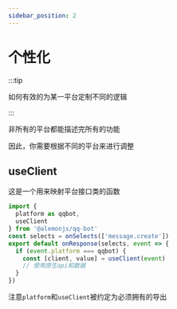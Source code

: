 ```yaml
---
sidebar_position: 2
---
```


# 个性化

:::tip

如何有效的为某一平台定制不同的逻辑

:::

非所有的平台都能描述完所有的功能

因此，你需要根据不同的平台来进行调整

## useClient

这是一个用来映射平台接口类的函数

```ts title="src/response/**/*/res.ts"
import {
  platform as qqbot,
  useClient
} from '@alemonjs/qq-bot'
const selects = onSelects(['message.create'])
export default onResponse(selects, event => {
  if (event.platform === qqbot) {
    const [client, value] = useClient(event)
    // 使用原生api和数据
  }
})
```

注意`platform`和`useClient`被约定为必须拥有的导出
